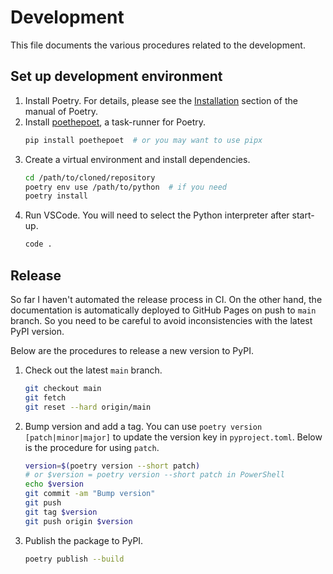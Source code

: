 # Development

This file documents the various procedures related to the development.

## Set up development environment


1. Install Poetry. For details, please see the [Installation](https://python-poetry.org/docs/#installation) section of the manual of Poetry.
2. Install [poethepoet](https://github.com/nat-n/poethepoet), a task-runner for Poetry.
   ```bash
   pip install poethepoet  # or you may want to use pipx
   ```
3. Create a virtual environment and install dependencies.
   ```bash
   cd /path/to/cloned/repository
   poetry env use /path/to/python  # if you need
   poetry install
   ```
4. Run VSCode. You will need to select the Python interpreter after start-up.
   ```bash
   code .
   ```



## Release


So far I haven't automated the release process in CI. On the other hand, the documentation is automatically deployed to GitHub Pages on push to `main` branch. So you need to be careful to avoid inconsistencies with the latest PyPI version.

Below are the procedures to release a new version to PyPI.


1. Check out the latest `main` branch.
    ```bash
    git checkout main
    git fetch
    git reset --hard origin/main
    ```
2. Bump version and add a tag. You can use `poetry version [patch|minor|major]` to update the version key in `pyproject.toml`. Below is the procedure for using `patch`.
    ```bash
    version=$(poetry version --short patch) 
    # or $version = poetry version --short patch in PowerShell
    echo $version
    git commit -am "Bump version"
    git push
    git tag $version
    git push origin $version
    ```
3. Publish the package to PyPI.
   ```bash
   poetry publish --build
   ```
